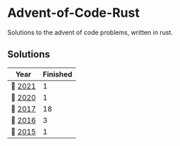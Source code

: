 # Advent-of-Code-Rust

Solutions to the advent of code problems, written in rust.

## Solutions
| Year | Finished |
| --- | --- |
| :christmas_tree: [2021](/2021) | 1 |
| :christmas_tree: [2020](/2020) | 1 |
| :christmas_tree: [2017](/2017) | 18 |
| :christmas_tree: [2016](/2016) | 3 |
| :christmas_tree: [2015](/2015) | 1 |
